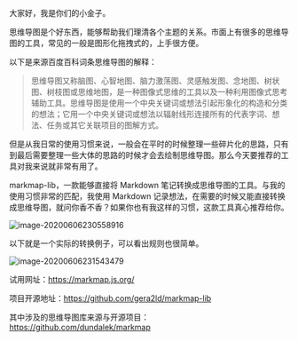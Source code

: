 大家好，我是你们的小金子。

思维导图是个好东西，能够帮助我们理清各个主题的关系。市面上有很多的思维导图的工具，常见的一般是图形化拖拽式的，上手很方便。

以下是来源百度百科词条思维导图的解释：

> 思维导图又称脑图、心智地图、脑力激荡图、灵感触发图、念地图、树状图、树枝图或思维地图，是一种图像式思维的工具以及一种利用图像式思考辅助工具。思维导图是使用一个中央关键词或想法引起形象化的构造和分类的想法；它用一个中央关键词或想法以辐射线形连接所有的代表字词、想法、任务或其它关联项目的图解方式。

但是从我日常的使用习惯来说，一般会在平时的时候整理一些碎片化的思路，只有到最后需要整理一些大体的思路的时候才会去绘制思维导图。那么今天要推荐的工具对我来说就非常有用了。

markmap-lib，一款能够直接将 Markdown 笔记转换成思维导图的工具。与我的使用习惯非常的匹配，我使用 Markdown 记录想法，在需要的时候又能直接转换成思维导图，就问你香不香？如果你也有我这样的习惯，这款工具真心推荐给你。

![image-20200606230558916](https://7465-test-3c9b5e-1-1301419220.tcb.qcloud.la/mac_github_images/compress_image-20200606230558916.png)

以下就是一个实际的转换例子，可以看出规则也很简单。

![image-20200606231543479](https://7465-test-3c9b5e-1-1301419220.tcb.qcloud.la/mac_github_images/compress_image-20200606231543479.png)

试用网址：https://markmap.js.org/

项目开源地址：https://github.com/gera2ld/markmap-lib

其中涉及的思维导图库来源与开源项目：https://github.com/dundalek/markmap